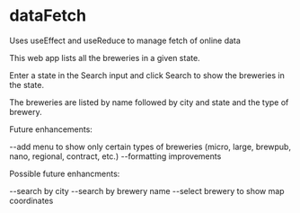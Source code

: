 # dataFetch
Uses useEffect and useReduce to manage fetch of online data

This web app lists all the breweries in a given state.

Enter a state in the Search input and click Search to show the breweries in the state.

The breweries are listed by name followed by city and state and the type of brewery.

Future enhancements:

--add menu to show only certain types of breweries (micro, large, brewpub, nano, regional, contract, etc.)
--formatting improvements

Possible future enhancments:

--search by city
--search by brewery name
--select brewery to show map coordinates 